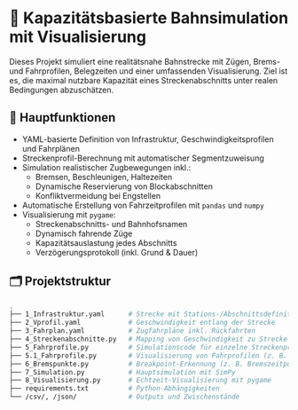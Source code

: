 # 🚆 Kapazitätsbasierte Bahnsimulation mit Visualisierung

Dieses Projekt simuliert eine realitätsnahe Bahnstrecke mit Zügen, Brems- und Fahrprofilen, 
Belegzeiten und einer umfassenden Visualisierung. Ziel ist es, die maximal nutzbare Kapazität 
eines Streckenabschnitts unter realen Bedingungen abzuschätzen.

## 🔧 Hauptfunktionen

- YAML-basierte Definition von Infrastruktur, Geschwindigkeitsprofilen und Fahrplänen
- Streckenprofil-Berechnung mit automatischer Segmentzuweisung
- Simulation realistischer Zugbewegungen inkl.:
  - Bremsen, Beschleunigen, Haltezeiten
  - Dynamische Reservierung von Blockabschnitten
  - Konfliktvermeidung bei Engstellen
- Automatische Erstellung von Fahrzeitprofilen mit `pandas` und `numpy`
- Visualisierung mit `pygame`:
  - Streckenabschnitts- und Bahnhofsnamen
  - Dynamisch fahrende Züge
  - Kapazitätsauslastung jedes Abschnitts
  - Verzögerungsprotokoll (inkl. Grund & Dauer)

## 🗂️ Projektstruktur

```bash
.
├── 1_Infrastruktur.yaml      # Strecke mit Stations-/Abschnittsdefinition
├── 2_Vprofil.yaml            # Geschwindigkeit entlang der Strecke
├── 3_Fahrplan.yaml           # Zugfahrpläne inkl. Rückfahrten
├── 4_Streckenabschnitte.py   # Mapping von Geschwindigkeit zu Strecke
├── 5_Fahrprofile.py          # Simulationscode für einzelne Streckenprofile
├── 5.1_Fahrprofile.py        # Visualisierung von Fahrprofilen (z. B. Geschwindigkeit über Zeit)
├── 6_Bremspunkte.py          # Breakpoint-Erkennung (z. B. Bremszeitpunkt)
├── 7_Simulation.py           # Hauptsimulation mit SimPy
├── 8_Visualisierung.py       # Echtzeit-Visualisierung mit pygame
├── requirements.txt          # Python-Abhängigkeiten
└── /csv/, /json/             # Outputs und Zwischenstände
